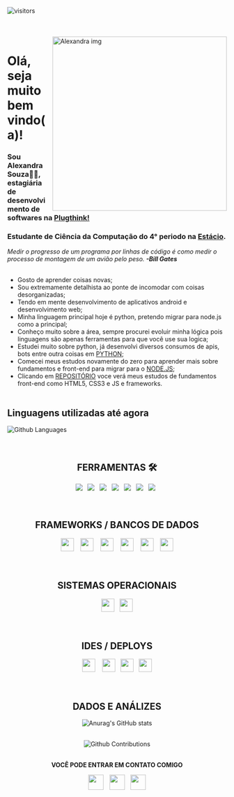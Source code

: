  ![visitors](http://estruyf-github.azurewebsites.net/api/VisitorHit?user=alexandrabsouz&repo=alexandrabsouz&countColorcountColor)
 <br><br><br><br>
<img src="https://github.com/alexandrabsouz/img/blob/main/img/alexandra_img.png" min-width="400px" max-width="400px" width="400px" align="right" alt="Alexandra img">

# Olá, seja muito bem vindo(a)!
### Sou Alexandra Souza👩‍💻, estagiária de desenvolvimento de softwares na [Plugthink!](https://plugthink.com/)
### Estudante de Ciência da Computação do 4° periodo na [Estácio](https://matriculas.estacio.br/ciencia-da-computacao#:~:text=O%20Curso%20Superior%20de%20bacharelado,nas%20pessoas%20e%20na%20sociedade.).
 _Medir o progresso de um programa por linhas de código é como medir o processo de montagem de um avião pelo peso. <b>-Bill Gates_</b>
 <br><br>
 
 - Gosto de aprender coisas novas;
 - Sou extremamente detalhista ao ponte de incomodar com coisas desorganizadas;
 - Tendo em mente desenvolvimento de aplicativos android e desenvolvimento web;
 - Minha linguagem principal hoje é python, pretendo migrar para node.js como a principal;
 - Conheço muito sobre a área, sempre procurei evoluir minha lógica pois linguagens são apenas ferramentas para que você use sua logica;
 - Estudei muito sobre python, já desenvolvi diversos consumos de apis, bots entre outra coisas em [PYTHON](https://github.com/alexandrabsouz/cursos-python);
 - Comecei meus estudos novamente do zero para aprender mais sobre fundamentos e front-end para migrar para o [NODE.JS](https://github.com/alexandrabsouz/cursos-node.js);
 - Clicando em [REPOSITÓRIO](https://github.com/alexandrabsouz/front_repositorio) voce verá meus estudos de fundamentos front-end como HTML5, CSS3 e JS e frameworks.
<br> <br>

## Linguagens utilizadas até agora
![Github Languages](https://github-readme-stats.vercel.app/api/top-langs/?username=alexandrabsouz&layout=compact&count_private=true&hide_border=true&theme=nightowl&show_icons=true)
<br><br><br>


<div align="center"><h2> FERRAMENTAS 🛠 </h2><div> 
<div align="center">
  <img src="https://github.com/alexandrabsouz/img/blob/main/icons/icon_C%23.png"></a>&nbsp;&nbsp;
  <img src="https://github.com/alexandrabsouz/img/blob/main/icons/icon_python.png"></a>&nbsp;&nbsp;
  <img src="https://github.com/alexandrabsouz/img/blob/main/icons/icon_node.js.png"></a>&nbsp;&nbsp;
  <img src="https://github.com/alexandrabsouz/img/blob/main/icons/icon_html5.png"></a>&nbsp;&nbsp;
  <img src="https://github.com/alexandrabsouz/img/blob/main/icons/icon_css3.png"></a>&nbsp;&nbsp; 
  <img src="https://github.com/alexandrabsouz/img/blob/main/icons/icon_js.png"></a>&nbsp;&nbsp; 
  <img src="https://github.com/alexandrabsouz/img/blob/main/icons/icon_js.png"></a>&nbsp;&nbsp; 

 </div>
 <br><br>


<div align="center"><h2> FRAMEWORKS / BANCOS DE DADOS  </h2><div> 
<div align="center">
 <div>
  <img width=30 src="https://github.com/alexandrabsouz/img/blob/main/icons/icon_flask.png"></a> &nbsp;&nbsp;
  <img width=30 src="https://github.com/alexandrabsouz/img/blob/main/icons/icon_django.png"></a> &nbsp;&nbsp;
  <img width=30 src="https://github.com/alexandrabsouz/img/blob/main/icons/icon_bootstrap.png"></a> &nbsp;&nbsp;
  <img width=30 src="https://github.com/alexandrabsouz/img/blob/main/icons/icon_react.png"></a> &nbsp;&nbsp;
  <img width=30 src="https://github.com/alexandrabsouz/img/blob/main/icons/icon_mysql.png"></a> &nbsp;&nbsp;
 <img width=30 src="https://github.com/alexandrabsouz/img/blob/main/icons/icon_postgres.png"></a> 
 <div>
<br><br>
 

<div align="center"><h2> SISTEMAS OPERACIONAIS </h2><div> 
<div align="center">
 <img width=30 src="https://github.com/alexandrabsouz/img/blob/main/icons/icon_win.png"></a>&nbsp;&nbsp;
 <img width=30 src="https://github.com/alexandrabsouz/img/blob/main/icons/icon_linux.png"></a>
</div>
<br><br>


<div align="center"><h2> IDES / DEPLOYS  </h2><div> 
<div align="center">
 <img width=30 src="https://github.com/alexandrabsouz/img/blob/main/icons/icon_vscode.png"></a> &nbsp;&nbsp;
 <img width=30 src="https://github.com/alexandrabsouz/img/blob/main/icons/icon_pycharm.png"></a>&nbsp;&nbsp;
 <img width=30 src="https://github.com/alexandrabsouz/img/blob/main/icons/icon_AWS.png"></a>&nbsp;&nbsp;
 <img width=30 src="https://github.com/alexandrabsouz/img/blob/main/icons/icon_heroku.png"></a> 
</div>
<br><br>
 


 ## DADOS E ANÁLIZES

 ![Anurag's GitHub stats](https://github-readme-stats.vercel.app/api?username=alexandrabsouz&hide_border=true&theme=nightowl&show_icons=true)
 <br><br>

 ![Github Contributions](https://github-readme-streak-stats.herokuapp.com/?user=alexandrabsouz&hide_border=true&theme=nightowl&show_icons=true)
 <br><br>


<p align="center"><strong>VOCÊ PODE ENTRAR EM CONTATO COMIGO<strong>

<p align="center">
 <a href="https://www.instagram.com/alexandrabsouz/"><img width=35 src="https://cdn.worldvectorlogo.com/logos/instagram-2-1.svg"></a> &nbsp;&nbsp; <a href="https://www.linkedin.com/in/alexandrabsouz/"><img width=35 src="https://cdn.worldvectorlogo.com/logos/linkedin-icon.svg"></a> &nbsp;&nbsp; <a href="https://api.whatsapp.com/send?phone=5593984232497&text=Que%20bacana!%20%C3%89%20um%20prazer%20receber%20voc%C3%AA%20aqui%20no%20WhatsApp.%20Estou%20%C3%A0%20sua%20disposi%C3%A7%C3%A3o."><img width=35 src="https://cdn.worldvectorlogo.com/logos/whatsapp-symbol.svg"></a>  
</p>





